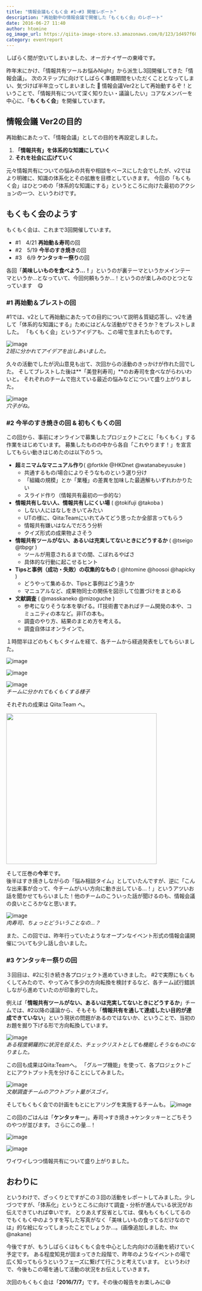 ```yaml
---
title: "情報会議もくもく会 #1~#3 開催レポート"
description: "再始動中の情報会議で開催した「もくもく会」のレポート"
date: 2016-06-27 11:40
author: htomine
og_image_url: https://qiita-image-store.s3.amazonaws.com/0/123/1d497f60-de66-05af-e95f-303d5c5bb2ba.png
category: eventreport
---
```


しばらく間が空いてしまいました、オーガナイザーの東峰です。

昨年末にかけ、「情報共有ツールお悩みNight」から派生し3回開催してきた「情報会議」。
次のステップに向けてしばらく準備期間をいただくこととなってしまい、気づけば半年立ってしまいました 🤕
情報会議Ver2として再始動するぞ！ということで、「情報共有について深く知りたい・議論したい」コアなメンバーを中心に、「**もくもく会**」を開催しています。

## 情報会議 Ver2の目的
再始動にあたって、「情報会議」としての目的を再設定しました。

1. **「情報共有」を体系的な知識にしていく**
1. **それを社会に広げていく**

元々情報共有についての悩みの共有や相談をベースにした会でしたが、v2ではより明確に、知識の体系化とその拡散を目標としていきます。
今回の「もくもく会」はひとつめの「体系的な知識にする」というところに向けた最初のアクションの一つ、というわけです。

## もくもく会のようす
もくもく会は、これまで3回開催しています。

- \#1　4/21 **再始動＆寿司**の回
- \#2　5/19 **今半のすき焼き**の回
- \#3　6/9 **ケンタッキー祭り**の回

各回「**美味しいものを食べよう…！**」というのが裏テーマというかメインテーマというか…となっていて、今回何頼もうか…！というのが楽しみのひとつとなっています　😋

### \#1 再始動＆ブレストの回

\#1では、v2として再始動にあたっての目的について説明＆質疑応答し、v2を通して「体系的な知識にする」ためにはどんな活動ができそうか？をブレストしました。
「もくもく会」というアイデアも、この場で生まれたものです。

![image](https://qiita-image-store.s3.amazonaws.com/0/123/630d96c5-3c35-d2e7-7d37-160ca578179f.png)  
*2班に分かれてアイデアを出しあいました。*

久々の活動でしたが沢山意見も出て、次回からの活動のきっかけが作れた回でした。
そしてブレストした後は**「美登利寿司」**のお寿司を食べながらわいわいと。
それぞれのチームで抱えている最近の悩みなどについて盛り上がりました。

![image](https://qiita-image-store.s3.amazonaws.com/0/123/1d497f60-de66-05af-e95f-303d5c5bb2ba.png)  
*穴子がね。*

### \#2 今半のすき焼きの回 & 初もくもくの回
この回から、事前にオンラインで募集したプロジェクトごとに「もくもく」する作業をはじめています。
募集したものの中から各自「これやります！」を宣言してもらい動きはじめたのは以下の５つ。

- **超ミニマムなマニュアル作り**( @fortkle @HKDnet @watanabeyusuke )
    - 共通するもの/場合によりそうなものという選り分け
    - 「組織の規模」とか「業種」の差異を加味した最適解もいずれわかりたい
    - スライド作り（情報共有最初の一歩的な）
- **情報共有しない人、情報共有しにくい場** ( @tokifuji  @takoba )
    - しない人にはなしをきいてみたい
    - UTの様に、Qiita:Teamにいれてみてどう思ったか全部言ってもらう
    - 情報共有嫌いはなんでだろう分析
    - クイズ形式の成果物よさそう
- **情報共有ツールがない、あるいは充実してないときにどうするか** ( @tseigo @tbpgr )
    - ツールが用意されるまでの間、こぼれるやばさ
    - 具体的な行動に起こせるヒント
- **Tipsと事例（成功・失敗）の収集的なもの** ( @htomine @hoosoi @hapicky )
    - どうやって集めるか、Tipsと事例はどう違うか
    - マニュアルなど、成果物同士の関係を図示して位置づけをまとめる
- **文献調査** ( @masskaneko @mizoguche )
    - 参考になりそうな本を挙げる。IT技術書であればチーム開発の本や、コミュニティの本など。非ITの本も。
    - 調査のやり方、結果のまとめ方を考える。
    - 調査自体はオンラインで。

１時間半ほどのもくもくタイムを経て、各チームから経過発表をしてもらいました。

![image](https://qiita-image-store.s3.amazonaws.com/0/123/780bc700-6f8a-d1d2-1b35-158fc554084d.png)

![image](https://qiita-image-store.s3.amazonaws.com/0/123/6c0b8634-4e7f-0d81-2b71-71b497d0af39.png)

![image](https://night.qiita.com/files/e4993692-d11a-9a01-d15d-101aa616b6ef.png)  
*チームに分かれてもくもくする様子*

それぞれの成果は Qiita:Team へ。

<img src="https://qiita-image-store.s3.amazonaws.com/0/123/96f87902-7b45-3755-9f88-d3d617805783.png" width="400">

そして圧巻の**今半**です。  
後半はすき焼きしながらの「悩み相談タイム」としていたんですが、逆に「こんな出来事が合って、今チームがいい方向に動き出している…！」というアツいお話を聞かせてもらいました！他のチームのこういった話が聞けるのも、情報会議の良いところかなと思います。

![image](https://qiita-image-store.s3.amazonaws.com/0/123/1a452053-203e-e28d-968e-dc86dace47e5.png)  
*肉寿司、ちょっとどういうことなの…？*

また、この回では、昨年行っていたようなオープンなイベント形式の情報会議開催についても少し話し合いました。

### \#3 ケンタッキー祭りの回
３回目は、\#2に引き続き各プロジェクト進めていきました。
\#2で実際にもくもくしてみたので、やってみて多少の方向転換を検討するなど、各チーム試行錯誤しながら進めていたのが印象的でした。

例えば「**情報共有ツールがない、あるいは充実してないときにどうするか**」チームでは、\#2以降の議論から、そもそも「**情報共有を通して達成したい目的が達成できていない**」という現状の問題があるのではないか、ということで、当初のお題を掘り下げる形で方向転換しています。

![image](https://qiita-image-store.s3.amazonaws.com/0/123/e43c07c8-5067-b15f-c06c-a4bd65b15ecc.png)  
*ある程度網羅的に状況を捉えた、チェックリストとしても機能しそうなものになりました。*

この回も成果はQiita:Teamへ。
「グループ機能」を使って、各プロジェクトごとにアウトプット先を分けることにしてみました。

![image](https://qiita-image-store.s3.amazonaws.com/0/123/7bdd99b2-50f0-704b-9090-b077f49a1d8c.png)  
*文献調査チームのアウトプット量がスゴイ。*

そしてもくもく会での計画をもとにヒアリングを実施するチームも。
![image](https://qiita-image-store.s3.amazonaws.com/0/123/a69e18fa-532f-5081-3f7e-8c4110f9690c.png)

この回のごはんは「**ケンタッキー**」。寿司→すき焼き→ケンタッキーとごちそうのやつが並びます。
さらにこの量…！

![image](https://qiita-image-store.s3.amazonaws.com/0/123/f8b3a378-a864-b043-5c2d-7992720f05aa.png)

![image](https://night.qiita.com/files/75caa7f4-b03f-d708-4b45-1a3e3b8316ec.png)

ワイワイしつつ情報共有について盛り上がりました。

## おわりに
というわけで、ざっくりとですがこの３回の活動をレポートしてみました。少しづつですが、「体系化」というところに向けて調査・分析が進んでいる状況がお伝えできていれば幸いです。
とりあえず反省としては、僕ももくもくしてるのでもくもく中のようすを写した写真がなく「美味しいもの食ってるだけなのでは」的な絵になってしまったことでしょうか…。(画像追加しました、thx @nakane)

今後ですが、もうしばらくはもくもく会を中心とした内向けの活動を続けていく予定です。
ある程度知見が固まってきた段階で、昨年のようなイベントの場で広く知ってもらうというフェーズに繋げて行こうと考えています。
というわけで、今後もこの場を通して活動の状況をお伝えしていきます。

次回のもくもく会は「**2016/7/7**」です。その後の報告をお楽しみに😄

